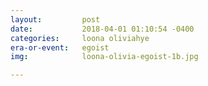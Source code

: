 ```yaml
---
layout:         post
date:           2018-04-01 01:10:54 -0400
categories:     loona oliviahye
era-or-event:   egoist
img:            loona-olivia-egoist-1b.jpg

---
```

